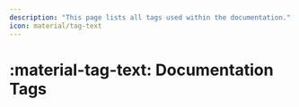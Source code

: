 ```yaml
---
description: "This page lists all tags used within the documentation."
icon: material/tag-text
---
```


# :material-tag-text: Documentation Tags

<!-- material/tags { scope: true } -->